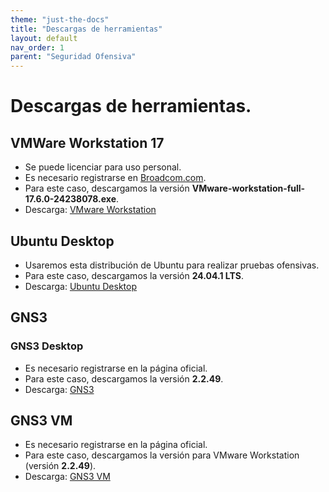 ```yaml
---
theme: "just-the-docs"
title: "Descargas de herramientas"
layout: default
nav_order: 1
parent: "Seguridad Ofensiva"
---
```

# **Descargas de herramientas.**

## VMWare Workstation 17
* Se puede licenciar para uso personal.
* Es necesario registrarse en [Broadcom.com](https://www.broadcom.com/).
* Para este caso, descargamos la versión **VMware-workstation-full-17.6.0-24238078.exe**.
* Descarga: [VMware Workstation ](https://blogs.vmware.com/workstation/2024/05/vmware-workstation-pro-now-available-free-for-personal-use.html)

## Ubuntu Desktop
* Usaremos esta distribución de Ubuntu para realizar pruebas ofensivas.
* Para este caso, descargamos la versión **24.04.1 LTS**.
* Descarga: [Ubuntu Desktop](https://ubuntu.com/download/desktop)

## GNS3
### GNS3 Desktop
* Es necesario registrarse en la página oficial.
* Para este caso, descargamos la versión **2.2.49**.
* Descarga: [GNS3](https://www.gns3.com/software/download)

## GNS3 VM
* Es necesario registrarse en la página oficial.
* Para este caso, descargamos la versión para VMware Workstation (versión **2.2.49**).
* Descarga: [GNS3 VM](https://www.gns3.com/software/download-vm)
